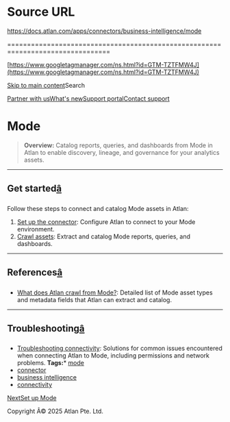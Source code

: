 # Source URL
https://docs.atlan.com/apps/connectors/business-intelligence/mode

================================================================================

<!--
canonical: https://docs.atlan.com/apps/connectors/business-intelligence/mode
link-alternate: https://docs.atlan.com/apps/connectors/business-intelligence/mode
meta-description: Integrate, catalog, and govern Mode assets in Atlan.
meta-docsearch:docusaurus_tag: docs-default-current
meta-docsearch:language: en
meta-docsearch:version: current
meta-docusaurus_locale: en
meta-docusaurus_tag: docs-default-current
meta-docusaurus_version: current
meta-generator: Docusaurus v3.8.1
meta-og-description: Integrate, catalog, and govern Mode assets in Atlan.
meta-og-locale: en
meta-og-title: Mode | Atlan Documentation
meta-og-url: https://docs.atlan.com/apps/connectors/business-intelligence/mode
meta-twitter:card: summary_large_image
meta-viewport: width=device-width,initial-scale=1
title: Mode | Atlan Documentation
-->

[https://www.googletagmanager.com/ns.html?id=GTM-TZTFMW4J](https://www.googletagmanager.com/ns.html?id=GTM-TZTFMW4J)

[Skip to main content](#__docusaurus_skipToContent_fallback)Search

[Partner with us](https://docs.google.com/forms/d/e/1FAIpQLScuAIhCm2GS7YFstrOjawbP8J7PUmOynQo7wI2yGCcCyEcVSw/viewform)[What's new](https://shipped.atlan.com/)[Support portal](https://atlan.zendesk.com/auth/v2/login/signin?return_to=https%3A%2F%2Fatlan.zendesk.com%2Fhc%2Fen-us&theme=hc&locale=en-us&brand_id=1900000425113&auth_origin=1900000425113%2Cfalse%2Ctrue)[Contact support](/support/submit-request)

Mode
====

> **Overview:** Catalog reports, queries, and dashboards from Mode in Atlan to enable discovery, lineage, and governance for your analytics assets.

---

Get started[â](#get-started "Direct link to Get started")
-----------------------------------------------------------

Follow these steps to connect and catalog Mode assets in Atlan:

1. [Set up the connector](/apps/connectors/business-intelligence/mode/how-tos/set-up-mode): Configure Atlan to connect to your Mode environment.
2. [Crawl assets](/apps/connectors/business-intelligence/mode/how-tos/crawl-mode): Extract and catalog Mode reports, queries, and dashboards.

---

References[â](#references "Direct link to References")
--------------------------------------------------------

* [What does Atlan crawl from Mode?](/apps/connectors/business-intelligence/mode/references/what-does-atlan-crawl-from-mode): Detailed list of Mode asset types and metadata fields that Atlan can extract and catalog.

---

Troubleshooting[â](#troubleshooting "Direct link to Troubleshooting")
-----------------------------------------------------------------------

* [Troubleshooting connectivity](/apps/connectors/business-intelligence/mode/troubleshooting/troubleshooting-mode-connectivity): Solutions for common issues encountered when connecting Atlan to Mode, including permissions and network problems.
**Tags:*** [mode](/tags/mode)
* [connector](/tags/connector)
* [business intelligence](/tags/business-intelligence)
* [connectivity](/tags/connectivity)

[NextSet up Mode](/apps/connectors/business-intelligence/mode/how-tos/set-up-mode)

Copyright Â© 2025 Atlan Pte. Ltd.

